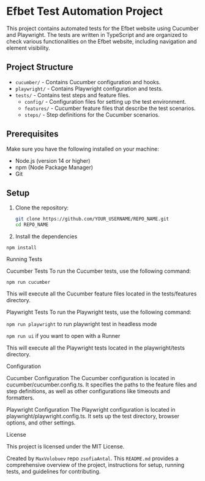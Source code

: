 # Efbet Test Automation Project

This project contains automated tests for the Efbet website using Cucumber and Playwright. The tests are written in TypeScript and are organized to check various functionalities on the Efbet website, including navigation and element visibility.

## Project Structure

- `cucumber/` - Contains Cucumber configuration and hooks.
- `playwright/` - Contains Playwright configuration and tests.
- `tests/` - Contains test steps and feature files.
  - `config/` - Configuration files for setting up the test environment.
  - `features/` - Cucumber feature files that describe the test scenarios.
  - `steps/` - Step definitions for the Cucumber scenarios.

## Prerequisites

Make sure you have the following installed on your machine:

- Node.js (version 14 or higher)
- npm (Node Package Manager)
- Git

## Setup

1. Clone the repository:

   ```sh
   git clone https://github.com/YOUR_USERNAME/REPO_NAME.git
   cd REPO_NAME

2. Install the dependencies 

```npm install```

Running Tests

Cucumber Tests
To run the Cucumber tests, use the following command:

```npm run cucumber```

This will execute all the Cucumber feature files located in the tests/features directory.

Playwright Tests
To run the Playwright tests, use the following command:

```npm run playwright``` to run playwright test in headless mode

```npm run ui``` if you want to open with a Runner

This will execute all the Playwright tests located in the playwright/tests directory.

Configuration

Cucumber Configuration
The Cucumber configuration is located in cucumber/cucumber.config.ts. It specifies the paths to the feature files and step definitions, as well as other configurations like timeouts and formatters.

Playwright Configuration
The Playwright configuration is located in playwright/playwright.config.ts. It sets up the test directory, browser options, and other settings.

License

This project is licensed under the MIT License.

Created by `MaxVolobuev` repo `zsofiaAntal`.
This `README.md` provides a comprehensive overview of the project, instructions for setup, running tests, and guidelines for contributing.
